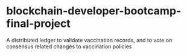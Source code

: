 # blockchain-developer-bootcamp-final-project
A distributed ledger to validate vaccination records, and to vote on consensus related changes to vaccination policies
